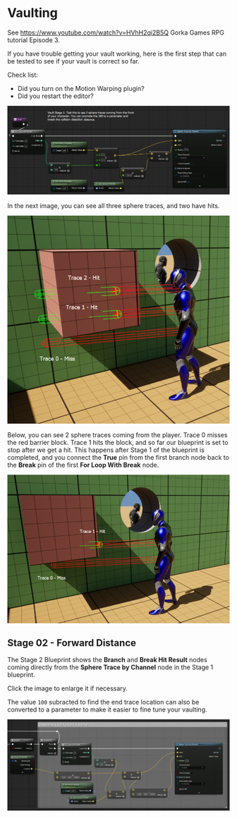 # Vaulting

See https://www.youtube.com/watch?v=HVhH2qi2B5Q Gorka Games RPG tutorial Episode 3.

If you have trouble getting your vault working, here is the first step that can be tested to see if your vault is correct so far.

Check list:
* Did you turn on the Motion Warping plugin?
* Did you restart the editor?

<img src="images\vault-stage-01.png">

In the next image, you can see all three sphere traces, and two have hits.

<img src="images\vault-01-trace-example-two-hits.png">

Below, you can see 2 sphere traces coming from the player. Trace 0 misses the red barrier block. Trace 1 hits the block, and so far our blueprint is set to stop after we get a hit. This happens after Stage 1 of the blueprint is completed, and you connect the **True** pin from the first branch node back to the **Break** pin of the first **For Loop With Break** node.

<img src="images\vault-01-trace-example.png">

## Stage 02 - Forward Distance

The Stage 2 Blueprint shows the **Branch** and **Break Hit Result** nodes coming directly from the **Sphere Trace by Channel** node in the Stage 1 blueprint.

Click the image to enlarge it if necessary. 

The value `100` subracted to find the end trace location can also be converted to a parameter to make it easier to fine tune your vaulting.

<img src="images\vault-02-calc-forward-distance-blueprint.png">
